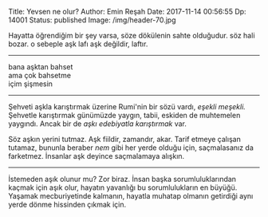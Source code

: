 Title: Yevsen ne olur? 
Author: Emin Reşah
Date:  2017-11-14 00:56:55
Dp: 14001
Status: published
Image: /img/header-70.jpg


Hayatta öğrendiğim bir şey varsa, söze dökülenin sahte olduğudur. söz hali
bozar. o sebeple aşk lafı aşk değildir, laftır.

---------

bana aşktan bahset  
ama çok bahsetme  
içim şişmesin   


-------------

Şehveti aşkla karıştırmak üzerine Rumi'nin bir sözü vardı, *eşekli meşekli.*
Şehvetle karıştırmak günümüzde yaygın, tabii, eskiden de muhtemelen yaygındı.
Ancak bir de *aşkı edebiyatla karıştırmak* var.

Söz aşkın yerini tutmaz. Aşk fiildir, zamandır, akar. Tarif etmeye çalışan
tutamaz, bununla beraber *nem* gibi her yerde olduğu için, saçmalasanız da
farketmez. İnsanlar aşk deyince saçmalamaya alışkın. 

----------

İstemeden aşık olunur mu? Zor biraz. İnsan başka sorumluluklarından kaçmak için
aşık olur, hayatın yavanlığı bu sorumlulukların en büyüğü. Yaşamak
mecburiyetinde kalmanın, hayatla muhatap olmanın getirdiği aynı yerde dönme
hissinden çıkmak için.



